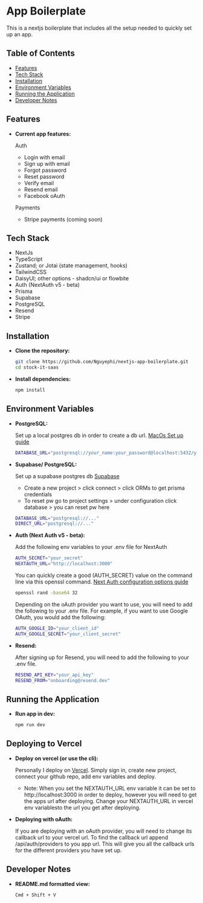 # App Boilerplate

This is a nextjs boilerplate that includes all the setup needed to quickly set up an app.

## Table of Contents

- [Features](#features)
- [Tech Stack](#tech-stack)
- [Installation](#installation)
- [Environment Variables](#environment-variables)
- [Running the Application](#running-the-application)
- [Developer Notes](#developer-notes)

## Features

- **Current app features:**
   
    Auth
    - Login with email
    - Sign up with email
    - Forgot password
    - Reset password
    - Verify email
    - Resend email
    - Facebook oAuth

    Payments
    - Stripe payments (coming soon)

## Tech Stack

- NextJs
- TypeScript
- Zustand; or Jotai (state management, hooks)
- TailwindCSS
- DaisyUI; other options - shadcn/ui or flowbite
- Auth (NextAuth v5 - beta)
- Prisma
- Supabase
- PostgreSQL
- Resend
- Stripe

## Installation

- **Clone the repository:**

    ```sh
    git clone https://github.com/Nguyephi/nextjs-app-boilerplate.git
    cd stock-it-saas
    ```

- **Install dependencies:**

    ```sh
    npm install
    ```

## Environment Variables

- **PostgreSQL:**

    Set up a local postgres db in order to create a db url.
    [MacOs Set up guide](https://dev.to/rinsama77/easy-setup-postgresql-on-macos-37ii)

    ```sh
    DATABASE_URL="postgresql://your_name:your_password@localhost:5432/your_db_name"
    ```

- **Supabase/ PostgreSQL:**

    Set up a supabase postgres db
    [Supabase](https://supabase.com/)
    - Create a new project > click connect > click ORMs to get prisma credentials
    - To reset pw go to project settings > under configuration click database > you can reset pw here

    ```sh
    DATABASE_URL="postgresql://..."
    DIRECT_URL="postgresql://..."
    ```

- **Auth (Next Auth v5 - beta):**

    Add the following env variables to your .env file for NextAuth

    ```sh
    AUTH_SECRET="your_secret"
    NEXTAUTH_URL="http://localhost:3000"
    ```

    You can quickly create a good (AUTH_SECRET) value on the command line via this openssl command.
    [Next Auth configuration options guide](https://next-auth.js.org/configuration/options)
    ```sh
    openssl rand -base64 32
    ```

    Depending on the oAuth provider you want to use, you will need to add the following to your .env file. For example, if you want to use Google OAuth, you would add the following:
    ```sh
    AUTH_GOOGLE_ID="your_client_id"
    AUTH_GOOGLE_SECRET="your_client_secret"
    ```

- **Resend:**

    After signing up for Resend, you will need to add the following to your .env file.

    ```sh
    RESEND_API_KEY="your_api_key"
    RESEND_FROM="onboarding@resend.dev"
    ```

## Running the Application

- **Run app in dev:**

    ```sh
    npm run dev
    ```
## Deploying to Vercel

- **Deploy on vercel (or use the cli):**

    Personally I deploy on [Vercel](https://vercel.com/). Simply sign in, create new project, connect your github repo, add env variables and deploy.
    - Note: When you set the NEXTAUTH_URL env variable it can be set to http://localhost:3000 in order to deploy, however you will need to get the apps url after deploying. Change your NEXTAUTH_URL in vercel env variablesto the url you get after deploying.

- **Deploying with oAuth:**

    If you are deploying with an oAuth provider, you will need to change its callback url to your vercel url. To find the callback url append /api/auth/providers to you app url. This will give you all the callback urls for the different providers you have set up.
  
## Developer Notes

- **README.md formatted view:**

    ```sh
    Cmd + Shift + V
    ```
